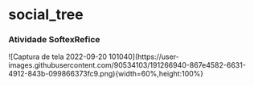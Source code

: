 # social_tree
<h3>Atividade SoftexRefice</h3>
![Captura de tela 2022-09-20 101040](https://user-images.githubusercontent.com/90534103/191266940-867e4582-6631-4912-843b-099866373fc9.png){width=60%,height:100%}
